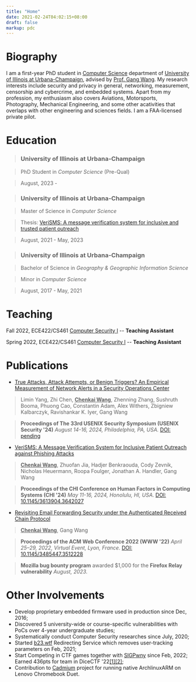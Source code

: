 ```yaml
---
title: "Home"
date: 2021-02-24T04:02:15+08:00
draft: false
markup: pdc
---
```


# Biography

I am a first-year PhD student in [Computer Science](https://cs.illinois.edu) department of [University of Illinois at Urbana-Champaign](https://illinois.edu), advised by [Prof. Gang Wang](https://gangw.cs.illinois.edu). My  research interests include security and privacy in general, networking, measurement, censorship and cybercrime, and embedded systems. Apart from my profession, my enthusiasm also covers Aviations, Motorsports, Photography, Mechanical Engineering, and some other acativities that overlaps with other engineering and sciences fields. I am a FAA-licensed private pilot.

# Education

> ### University of Illinois at Urbana-Champaign

> PhD Student in *Computer Science* (Pre-Qual)

> August, 2023 -



> ### University of Illinois at Urbana-Champaign

> Master of Science in *Computer Science*

> Thesis: [VeriSMS: A message verification system for inclusive and trusted patient outreach](https://hdl.handle.net/2142/120582)

> August, 2021 - May, 2023


> ### University of Illinois at Urbana-Champaign

> Bachelor of Science in *Geography & Geographic Information Science*

> Minor in *Computer Science*

> August, 2017 - May, 2021



# Teaching

Fall 2022, ECE422/CS461 [Computer Security I](https://courses.engr.illinois.edu/cs461/fa2022/) -- **Teaching Assistant**

Spring 2022, ECE422/CS461 [Computer Security I](https://courses.engr.illinois.edu/cs461/sp2022/) -- **Teaching Assistant**




# Publications

- [True Attacks, Attack Attempts, or Benign Triggers? An Empirical Measurement of Network Alerts in a Security Operations Center](404)

>  Limin Yang, Zhi Chen, **<u>Chenkai Wang</u>**, Zhenning Zhang, Sushruth Booma, Phuong Cao, Constantin Adam, Alex Withers, Zbigniew Kalbarczyk, Ravishankar K. Iyer, Gang Wang

> **Proceedings of The 33rd USENIX Security Symposium (USENIX Security \'24)** *August 14-16, 2024, Philadelphia, PA, USA.* [DOI: pending](404)

- [VeriSMS: A Message Verification System for Inclusive Patient Outreach against Phishing Attacks](verisms-chi24.pdf)

> **<u>Chenkai Wang</u>**, Zhuofan Jia, Hadjer Benkraouda, Cody Zevnik, Nicholas Heuermann, Roopa Foulger, Jonathan A. Handler, Gang Wang

> **Proceedings of the CHI Conference on Human Factors in Computing Systems (CHI \'24)** *May 11-16, 2024, Honolulu, HI, USA.* [DOI: 10.1145/3613904.3642027](https://doi.org/10.1145/3613904.3642027)


- [Revisiting Email Forwarding Security under the Authenticated Received Chain Protocol](arc-www22.pdf)

> **<u>Chenkai Wang</u>**, Gang Wang

> **Proceedings of the ACM Web Conference 2022 (WWW \'22)** *April 25–29, 2022, Virtual Event, Lyon, France.* [DOI: 10.1145/3485447.3512228](https://doi.org/10.1145/3485447.3512228)

> __Mozilla bug bounty program__ awarded $1,000 for the __Firefox Relay vulnerability__ *August, 2023.*


# Other Involvements

- Develop proprietary embedded firmware used in production since Dec, 2016;
- Discovered 5 university-wide or course-specific vulnerabilities with PoCs over 4-year undergraduate studies;
- Systematically conduct Computer Security researches since July, 2020;
- Started [b23.wtf](https://b23.wtf) Redirecting Service which removes user-tracking parameters on Feb, 2021;
- Start Competing in CTF games together with [SIGPwny](https://sigpwny.com) since Feb, 2022; Earned 436pts for team in DiceCTF '22[[1]](https://ctf.dicega.ng/profile/f0105cc2-7825-47db-a69e-3c77c6d3eabe)[[2]](https://ctftime.org/event/1541);
- Contribution to [Cadmium](https://github.com/Maccraft123/Cadmium) project for running native ArchlinuxARM on Lenovo Chromebook Duet.
